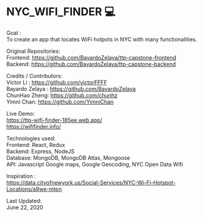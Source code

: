 # NYC_WIFI_FINDER :computer: 
Goal :  \
       To create an app that locates WiFi hotpots in NYC with many functionalities. 



Original Repositories: \
                       Frontend: https://github.com/BayardoZelaya/ttp-capstone-frontend \
                       Backend:  https://github.com/BayardoZelaya/ttp-capstone-backend
                     
                       




Credits / Contributors:  
                      Victor Li : https://github.com/victorFFFF \
                      Bayardo Zelaya : https://github.com/BayardoZelaya \
                      ChunHao Zheng: https://github.com/chunhz \
                      Yimni Chan: https://github.com/YimniChan  
                      
                      
                      
Live Demo: \
              https://ttp-wifi-finder-185ee.web.app/ \
              https://wififinder.info/



            
                      
Technologies used:   
                     Frontend:  React, Redux \
                     Backend:   Express, NodeJS \
                     Database:  MongoDB, MongoDB Atlas, Mongoose \
                     API:       Javascript Google maps, Google Geocoding, NYC Open Data Wifi

                
                     
                     
                   
                    
Inspiration : \
https://data.cityofnewyork.us/Social-Services/NYC-Wi-Fi-Hotspot-Locations/a9we-mtpn
                    
                   
Last Updated:  
June 22, 2020


                      
